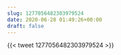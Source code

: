 ```yaml
---
slug: 1277056482303979524
date: 2020-06-28 01:49:26+00:00
draft: false
---
```


{{< tweet 1277056482303979524 >}}
